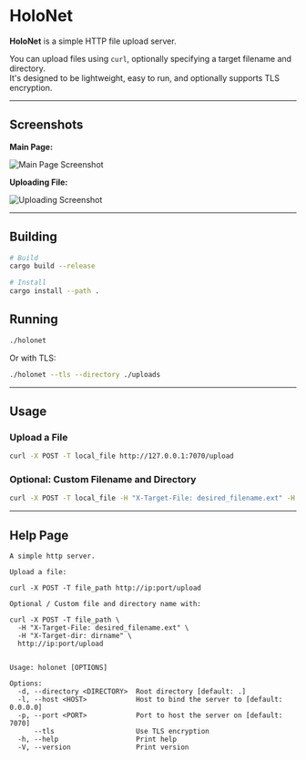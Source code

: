 # HoloNet

**HoloNet** is a simple HTTP file upload server.

You can upload files using `curl`, optionally specifying a target filename and directory.  
It's designed to be lightweight, easy to run, and optionally supports TLS encryption.

---

## Screenshots

**Main Page:**

![Main Page Screenshot](screenshots/main_page.png)

**Uploading File:**

![Uploading Screenshot](screenshots/uploading.png)

---

## Building

```bash
# Build
cargo build --release

# Install
cargo install --path .
```

## Running

```bash
./holonet
```

Or with TLS:

```bash
./holonet --tls --directory ./uploads
```

---

## Usage

### Upload a File

```bash
curl -X POST -T local_file http://127.0.0.1:7070/upload
```

### Optional: Custom Filename and Directory

```bash
curl -X POST -T local_file -H "X-Target-File: desired_filename.ext" -H "X-Target-dir: dirname" http://127.0.0.1:7070/upload
```

---

## Help Page

```text
A simple http server.

Upload a file:

curl -X POST -T file_path http://ip:port/upload

Optional / Custom file and directory name with:

curl -X POST -T file_path \
  -H "X-Target-File: desired_filename.ext" \
  -H "X-Target-dir: dirname" \
  http://ip:port/upload


Usage: holonet [OPTIONS]

Options:
  -d, --directory <DIRECTORY>  Root directory [default: .]
  -l, --host <HOST>            Host to bind the server to [default: 0.0.0.0]
  -p, --port <PORT>            Port to host the server on [default: 7070]
      --tls                    Use TLS encryption
  -h, --help                   Print help
  -V, --version                Print version
```
